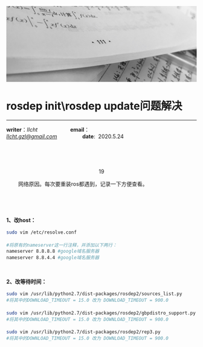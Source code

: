 ![image](https://raw.githubusercontent.com/lIchtg/lichtg.github.io/master/images/6.jpeg)

# __rosdep init\rosdep update问题解决__

------

__writer__：*lIcht*  &nbsp;&nbsp;&nbsp;&nbsp;&nbsp;&nbsp;&nbsp;&nbsp;&nbsp;&nbsp;&nbsp;&nbsp;&nbsp;&nbsp;&nbsp;&nbsp;&nbsp;&nbsp;&nbsp;&nbsp; __email__：*lIcht.gzl@gmail.com*&nbsp;&nbsp;&nbsp;&nbsp;&nbsp;&nbsp;&nbsp;&nbsp;&nbsp;&nbsp;&nbsp;&nbsp;&nbsp;&nbsp;&nbsp;&nbsp;&nbsp;__date__:&nbsp;&nbsp;2020.5.24

&nbsp;

&nbsp;

<center>19</center>

&nbsp;&nbsp;&nbsp;&nbsp;&nbsp;&nbsp;&nbsp;&nbsp;网络原因。每次要重装ros都遇到，记录一下方便查看。

&nbsp;

&nbsp;

**1、改host：**

```bash
sudo vim /etc/resolve.conf

#将原有的nameserver这一行注释，并添加以下两行：
nameserver 8.8.8.8 #google域名服务器
nameserver 8.8.4.4 #google域名服务器
```

&nbsp;

**2、改等待时间：**

```bash
sudo vim /usr/lib/python2.7/dist-packages/rosdep2/sources_list.py
#将其中的DOWNLOAD_TIMEOUT = 15.0 改为 DOWNLOAD_TIMEOUT = 900.0

sudo vim /usr/lib/python2.7/dist-packages/rosdep2/gbpdistro_support.py
#将其中的DOWNLOAD_TIMEOUT = 15.0 改为 DOWNLOAD_TIMEOUT = 900.0

sudo vim /usr/lib/python2.7/dist-packages/rosdep2/rep3.py
#将其中的DOWNLOAD_TIMEOUT = 15.0 改为 DOWNLOAD_TIMEOUT = 900.0
```

